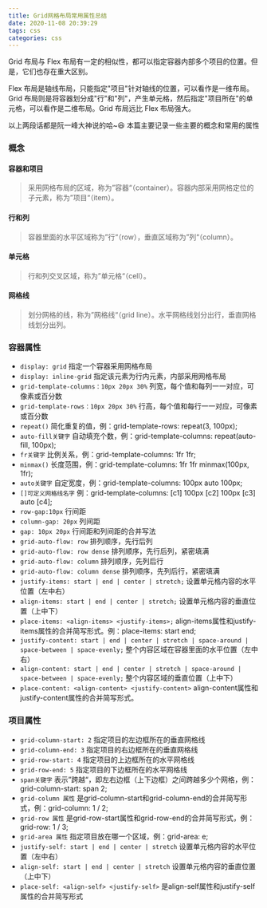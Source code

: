 ```yaml
---
title: Grid网格布局常用属性总结
date: 2020-11-08 20:39:29
tags: css
categories: css
---
```


Grid 布局与 Flex 布局有一定的相似性，都可以指定容器内部多个项目的位置。但是，它们也存在重大区别。

Flex 布局是轴线布局，只能指定"项目"针对轴线的位置，可以看作是一维布局。Grid 布局则是将容器划分成"行"和"列"，产生单元格，然后指定"项目所在"的单元格，可以看作是二维布局。Grid 布局远比 Flex 布局强大。

以上两段话都是阮一峰大神说的哈~😆
本篇主要记录一些主要的概念和常用的属性

<!-- more -->
### 概念
#### 容器和项目
> 采用网格布局的区域，称为”容器“（container）。容器内部采用网格定位的子元素，称为”项目“（item）。

#### 行和列
> 容器里面的水平区域称为”行“（row），垂直区域称为”列“（column）。

#### 单元格
> 行和列交叉区域，称为”单元格“（cell）。

#### 网格线
> 划分网格的线，称为”网格线“（grid line）。水平网格线划分出行，垂直网格线划分出列。

### 容器属性
 - `display: grid`  指定一个容器采用网格布局
 - `display: inline-grid` 指定该元素为行内元素，内部采用网格布局
 - `grid-template-columns：10px 20px 30%` 列宽，每个值和每列一一对应，可像素或百分数
 - `grid-template-rows：10px 20px 30%` 行高，每个值和每行一一对应，可像素或百分数
 - `repeat()` 简化重复的值，例：grid-template-rows: repeat(3, 100px);
 - `auto-fill关键字` 自动填充个数，例：grid-template-columns: repeat(auto-fill, 100px);
 - `fr关键字` 比例关系，例：grid-template-columns: 1fr 1fr;
 - `minmax()` 长度范围，例：grid-template-columns: 1fr 1fr minmax(100px, 1fr);
 - `auto关键字` 自定宽度，例：grid-template-columns: 100px auto 100px;
 - `[]可定义网格线名字` 例：grid-template-columns: [c1] 100px [c2] 100px [c3] auto [c4];
 - `row-gap:10px` 行间距
 - `column-gap: 20px` 列间距
 - `gap: 10px 20px` 行间距和列间距的合并写法
 - `grid-auto-flow: row` 排列顺序，先行后列
 - `grid-auto-flow: row dense` 排列顺序，先行后列，紧密填满
 - `grid-auto-flow: column` 排列顺序，先列后行
 - `grid-auto-flow: column dense` 排列顺序，先列后行，紧密填满
 - `justify-items: start | end | center | stretch;` 设置单元格内容的水平位置（左中右）
 - `align-items: start | end | center | stretch;` 设置单元格内容的垂直位置（上中下）
 - `place-items: <align-items> <justify-items>;` align-items属性和justify-items属性的合并简写形式。例：place-items: start end;
 - `justify-content: start | end | center | stretch | space-around | space-between | space-evenly;` 整个内容区域在容器里面的水平位置（左中右）
 - `align-content: start | end | center | stretch | space-around | space-between | space-evenly;` 整个内容区域的垂直位置（上中下）
 - `place-content: <align-content> <justify-content>` align-content属性和justify-content属性的合并简写形式。

### 项目属性
 - `grid-column-start: 2` 指定项目的左边框所在的垂直网格线
 - `grid-column-end: 3` 指定项目的右边框所在的垂直网格线
 - `grid-row-start: 4` 指定项目的上边框所在的水平网格线
 - `grid-row-end: 5` 指定项目的下边框所在的水平网格线
 - `span关键字` 表示”跨越“，即左右边框（上下边框）之间跨越多少个网格，例：grid-column-start: span 2;
 - `grid-column 属性` 是grid-column-start和grid-column-end的合并简写形式，例：grid-column: 1 / 2;
 - `grid-row 属性` 是grid-row-start属性和grid-row-end的合并简写形式，例：grid-row: 1 / 3;
 - `grid-area 属性` 指定项目放在哪一个区域，例：grid-area: e;
 - `justify-self: start | end | center | stretch` 设置单元格内容的水平位置（左中右）
 - `align-self: start | end | center | stretch` 设置单元格内容的垂直位置（上中下）
 - `place-self: <align-self> <justify-self>` 是align-self属性和justify-self属性的合并简写形式